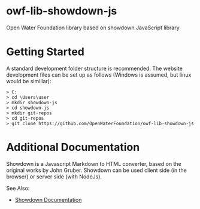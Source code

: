 # owf-lib-showdown-js
Open Water Foundation library based on showdown JavaScript library
# Getting Started

A standard development folder structure is recommended. The website development files can be set up as follows (Windows is assumed, but linux would be simillar):

```
> C:
> cd \Users\user
> mkdir showdown-js
> cd showdown-js
> mkdir git-repos
> cd git-repos
> git clone https://github.com/OpenWaterFoundation/owf-lib-showdown-js
```
# Additional Documentation
Showdown is a Javascript Markdown to HTML converter, based on the original works by John Gruber. Showdown can be used client side (in the browser) or server side (with NodeJs).

See Also:

* [Showdown Documentation](https://github.com/OpenWaterFoundation/owf-lib-viz-leaflet-js/blob/master/README.md)